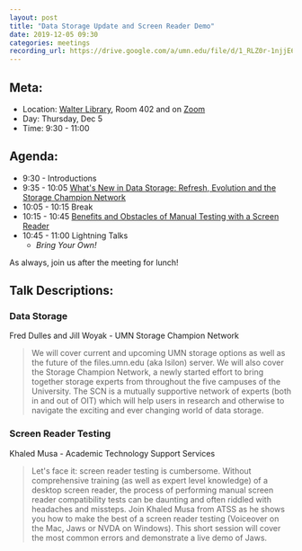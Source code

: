 ```yaml
---
layout: post
title: "Data Storage Update and Screen Reader Demo"
date: 2019-12-05 09:30
categories: meetings
recording_url: https://drive.google.com/a/umn.edu/file/d/1_RLZ0r-1njjE6rEHg_axrnoBm3wxIuhq/view?usp=sharing
---
```


## Meta:

- Location: [Walter Library](http://campusmaps.umn.edu/walter-library), Room 402 and on [Zoom](https://z.umn.edu/cpmstream)
- Day: Thursday, Dec 5
- Time: 9:30 - 11:00

## Agenda:

- 9:30 - Introductions
- 9:35 - 10:05 [What's New in Data Storage: Refresh, Evolution and the Storage Champion Network](#data-storage)
- 10:05 - 10:15 Break
- 10:15 - 10:45 [Benefits and Obstacles of Manual Testing with a Screen Reader](#screen-reader-testing)
- 10:45 - 11:00 Lightning Talks
  - _Bring Your Own!_

As always, join us after the meeting for lunch!

## Talk Descriptions:

### Data Storage
Fred Dulles and Jill Woyak - UMN Storage Champion Network 
> We will cover current and upcoming UMN storage options as well as the future of the files.umn.edu (aka Isilon) server. We will also cover the Storage Champion Network, a newly started effort to bring together storage experts from throughout the five campuses of the University. The SCN is a mutually supportive network of experts (both in and out of OIT) which will help users in research and otherwise to navigate the exciting and ever changing world of data storage.

### Screen Reader Testing
Khaled Musa - Academic Technology Support Services
> Let's face it: screen reader testing is cumbersome. Without comprehensive training (as well as expert level knowledge) of a desktop screen reader, the process of performing manual screen reader compatibility tests can be daunting and often riddled with headaches and missteps. Join Khaled Musa from ATSS as he shows you how to make the best of a screen reader testing (Voiceover on the Mac, Jaws or NVDA on Windows). This short session will cover the most common errors and demonstrate a live demo of Jaws.
